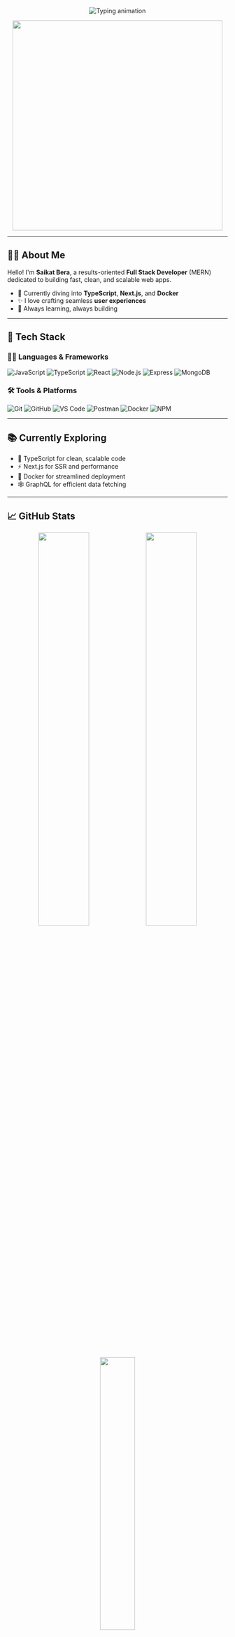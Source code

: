 <!-- 🧠 Typing Animation -->
<p align="center">
  <img src="https://readme-typing-svg.demolab.com?font=Fira+Code&size=25&duration=2000&pause=1000&color=F8D847&center=true&vCenter=true&width=600&lines=Hi+%F0%9F%91%8B%2C+I'm+Saikat+Bera!;Full+Stack+MERN+Developer;Lifelong+Learner+%F0%9F%93%9A;Building+for+the+Web+%F0%9F%9A%80" alt="Typing animation" />
</p>

<!-- 🌐 Banner GIF -->
<p align="center">
  <img src="https://media.giphy.com/media/qgQUggAC3Pfv687qPC/giphy.gif" width="480" />
</p>

---

## 🙋‍♂️ About Me

Hello! I'm **Saikat Bera**, a results-oriented **Full Stack Developer** (MERN) dedicated to building fast, clean, and scalable web apps.

- 🔭 Currently diving into **TypeScript**, **Next.js**, and **Docker**
- ✨ I love crafting seamless **user experiences**
- 🧠 Always learning, always building

---

## 🚀 Tech Stack

### 🧑‍💻 Languages & Frameworks
![JavaScript](https://img.shields.io/badge/JavaScript-F7DF1E?style=flat&logo=javascript&logoColor=black)
![TypeScript](https://img.shields.io/badge/TypeScript-3178C6?style=flat&logo=typescript&logoColor=white)
![React](https://img.shields.io/badge/React-20232A?style=flat&logo=react&logoColor=61DAFB)
![Node.js](https://img.shields.io/badge/Node.js-339933?style=flat&logo=node.js&logoColor=white)
![Express](https://img.shields.io/badge/Express.js-000000?style=flat&logo=express&logoColor=white)
![MongoDB](https://img.shields.io/badge/MongoDB-47A248?style=flat&logo=mongodb&logoColor=white)

### 🛠️ Tools & Platforms
![Git](https://img.shields.io/badge/Git-F05032?style=flat&logo=git&logoColor=white)
![GitHub](https://img.shields.io/badge/GitHub-181717?style=flat&logo=github&logoColor=white)
![VS Code](https://img.shields.io/badge/VSCode-007ACC?style=flat&logo=visual-studio-code&logoColor=white)
![Postman](https://img.shields.io/badge/Postman-FF6C37?style=flat&logo=postman&logoColor=white)
![Docker](https://img.shields.io/badge/Docker-2496ED?style=flat&logo=docker&logoColor=white)
![NPM](https://img.shields.io/badge/NPM-CB3837?style=flat&logo=npm&logoColor=white)

---

## 📚 Currently Exploring

- 🔷 TypeScript for clean, scalable code  
- ⚡ Next.js for SSR and performance  
- 🐳 Docker for streamlined deployment  
- 🕸️ GraphQL for efficient data fetching  

---

## 📈 GitHub Stats

<p align="center">
  <img src="https://github-readme-stats.vercel.app/api?username=dev-saikat&show_icons=true&theme=tokyonight&hide_border=true&border_radius=10" width="48%" />
  <img src="https://github-readme-streak-stats.herokuapp.com/?user=dev-saikat&theme=tokyonight&hide_border=true&border_radius=10" width="48%" />
</p>

<p align="center">
  <img src="https://github-readme-stats.vercel.app/api/top-langs/?username=dev-saikat&layout=compact&theme=tokyonight&hide_border=true&border_radius=10" width="40%" />
</p>

---

## 🌐 Let's Connect

<p align="center">
  <a href="mailto:avisaikat7029@gmail.com">
    <img src="https://img.shields.io/badge/Gmail-D14836?style=for-the-badge&logo=gmail&logoColor=white" />
  </a>
  <a href="https://www.linkedin.com/in/dev-saikat">
    <img src="https://img.shields.io/badge/LinkedIn-0077B5?style=for-the-badge&logo=linkedin&logoColor=white" />
  </a>
</p>

---

## ✨ Fun Quote

<p align="center">
  <img src="https://quotes-github-readme.vercel.app/api?type=horizontal&theme=tokyonight" />
</p>

---

<!-- 🌈 Footer -->
<p align="center">
  <img src="https://capsule-render.vercel.app/api?type=waving&color=0:fc00ff,100:00dbde&height=100&section=footer"/>
</p>
